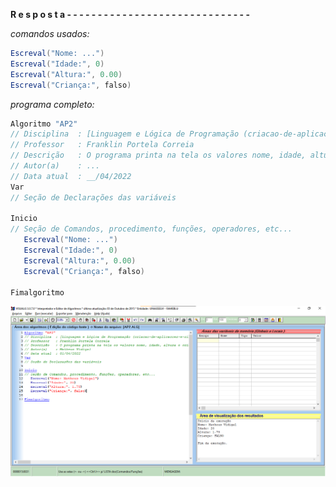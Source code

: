 **R e s p o s t a - - - - - - - - - - - - - - - - - - - - - - - - - - - - - -**

*comandos usados:*
```java
Escreval("Nome: ...")
Escreval("Idade:", 0)
Escreval("Altura:", 0.00)
Escreval("Criança:", falso)
```

*programa completo:*
```java
Algoritmo "AP2"
// Disciplina  : [Linguagem e Lógica de Programação (criacao-de-aplicacoes-e-sistemas)]
// Professor   : Franklin Portela Correia
// Descrição   : O programa printa na tela os valores nome, idade, altura e criança
// Autor(a)    : ...
// Data atual  : __/04/2022
Var
// Seção de Declarações das variáveis

Inicio
// Seção de Comandos, procedimento, funções, operadores, etc...
   Escreval("Nome: ...")
   Escreval("Idade:", 0)
   Escreval("Altura:", 0.00)
   Escreval("Criança:", falso)

Fimalgoritmo
```

![IMAGE](../images/exemple.png)